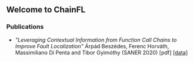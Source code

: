 ## Welcome to ChainFL

### Publications

- _"Leveraging Contextual Information from Function Call Chains to Improve Fault Localization"_
Árpád Beszédes, Ferenc Horváth, Massimiliano Di Penta and Tibor Gyimóthy
(SANER 2020)
[pdf]
[[data]](https://tinyurl.com/ChainFLResearch)
